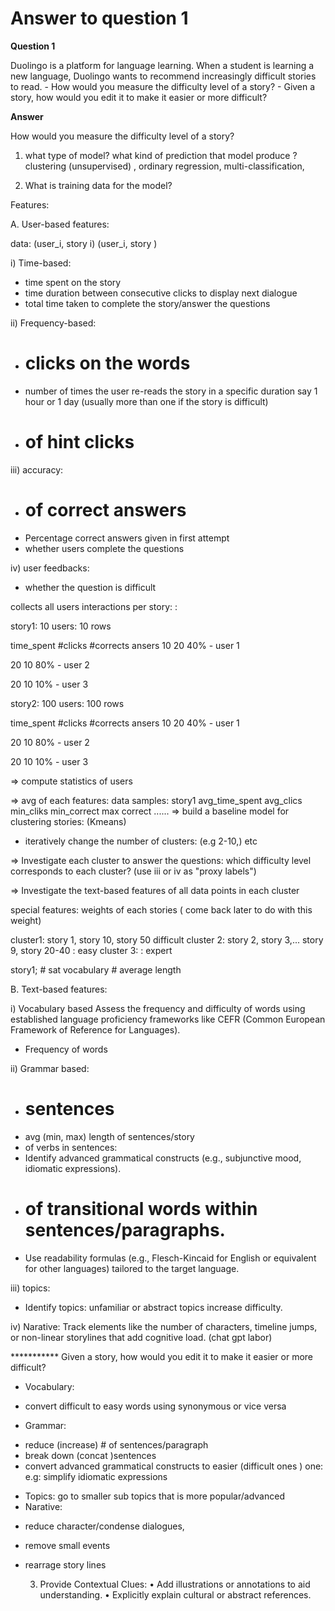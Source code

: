 # Answer to question 1

**Question 1**

Duolingo is a platform for language learning. When a student is learning a new language, Duolingo wants to recommend increasingly difficult stories to read.
	- How would you measure the difficulty level of a story?
	- Given a story, how would you edit it to make it easier or more difficult?

**Answer**


How would you measure the difficulty level of a story?


1. what type of model? what kind of prediction that model produce ? clustering (unsupervised) , ordinary regression, multi-classification,  

2. What is training data for the model? 

Features: 

A. User-based features: 

data: (user_i, story i)
(user_i, story )

i) Time-based: 

- time spent on the story
- time duration between consecutive clicks to display next dialogue
- total time taken to complete the story/answer the questions


ii) Frequency-based: 

- # clicks on the words 
- number of times the user re-reads the story in a specific duration say 1 hour or 1 day (usually more than one if the story is difficult)
- # of hint clicks

iii) accuracy: 
- # of correct answers
- Percentage correct answers given in first attempt
- whether users complete the questions 


iv) user feedbacks: 
- whether the question is difficult



collects all users interactions per story: : 

story1: 10 users: 10 rows 

time_spent  #clicks    #corrects ansers 
10            20            40%          - user 1 
 
20            10            80%          - user 2


20            10            10%          - user 3




story2: 100 users: 100 rows 

time_spent  #clicks    #corrects ansers 
10            20            40%          - user 1 
 
20            10            80%          - user 2


20            10            10%          - user 3



=> compute statistics of users 

=> avg of each features:  data samples:     story1   avg_time_spent   avg_clics    min_cliks min_correct   max correct ...... 
=> build a baseline model for clustering stories: (Kmeans) 
- iteratively change the number of clusters: (e.g 2-10,)  etc 

=> Investigate each cluster to answer the questions: which difficulty level corresponds to each cluster? (use iii or iv as "proxy labels")



=> Investigate the text-based features of all data points in each cluster


special features: weights of each stories ( come back later to do with this weight)

cluster1: story 1, story 10, story 50 difficult 
cluster 2: story 2, story 3,... story 9, story 20-40  : easy 
cluster 3: : expert 

story1; # sat vocabulary # average length


B. Text-based features: 



i) Vocabulary based
 Assess the frequency and difficulty of words using established language proficiency frameworks like CEFR (Common European Framework of Reference for Languages).
- Frequency of words


ii) Grammar based: 
- # sentences 
- avg (min, max) length of sentences/story
- of verbs in sentences: 
- Identify advanced grammatical constructs (e.g., subjunctive mood, idiomatic expressions).
- # of transitional words within sentences/paragraphs. 
- Use readability formulas (e.g., Flesch-Kincaid for English or equivalent for other languages) tailored to the target language.

iii) topics: 
- Identify topics:  unfamiliar or abstract topics increase difficulty.

iv) Narative: Track elements like the number of characters, timeline jumps, or non-linear storylines that add cognitive load. (chat gpt labor)



***********  Given a story, how would you edit it to make it easier or more difficult?

- Vocabulary: 
 + convert difficult to easy words using synonymous or vice versa

- Grammar: 
 + reduce (increase) # of sentences/paragraph 
 + break down (concat )sentences
 + convert advanced grammatical constructs to easier (difficult ones ) one: e.g: simplify idiomatic expressions

- Topics: go to smaller sub topics that is more popular/advanced 
- Narative: 
 + reduce character/condense dialogues, 
 + remove small events
 + rearrage story lines 


	3.	Provide Contextual Clues:
	•	Add illustrations or annotations to aid understanding.
	•	Explicitly explain cultural or abstract references.


